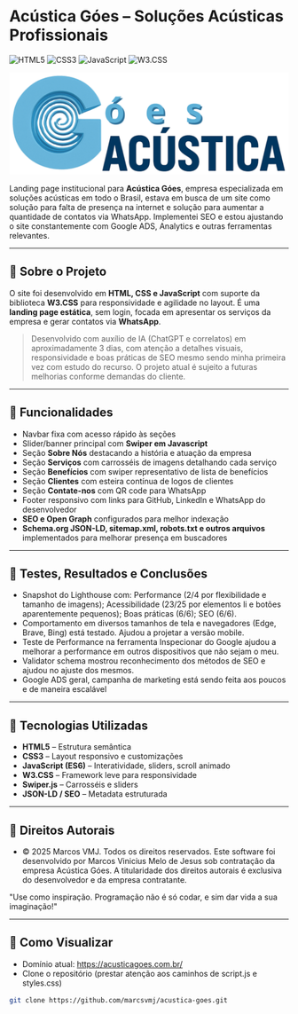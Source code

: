 # Acústica Góes – Soluções Acústicas Profissionais

![HTML5](https://img.shields.io/badge/HTML5-%23E34F26?style=flat&logo=html5&logoColor=white)
![CSS3](https://img.shields.io/badge/CSS3-%231572B6?style=flat&logo=css3&logoColor=white)
![JavaScript](https://img.shields.io/badge/JS-%23F7DF1E?style=flat&logo=javascript&logoColor=black)
![W3.CSS](https://img.shields.io/badge/W3.CSS-%2300AAFF?style=flat&logo=w3-css&logoColor=white)

![Banner do Projeto](assets/MediumIcon.png)

Landing page institucional para **Acústica Góes**, empresa especializada em soluções acústicas em todo o Brasil, estava em busca de um site como solução para falta de presença na internet e solução para aumentar a quantidade de contatos via WhatsApp. Implementei SEO e estou ajustando o site constantemente com Google ADS, Analytics e outras ferramentas relevantes.

---

## 🔹 Sobre o Projeto

O site foi desenvolvido em **HTML, CSS e JavaScript** com suporte da biblioteca **W3.CSS** para responsividade e agilidade no layout. É uma **landing page estática**, sem login, focada em apresentar os serviços da empresa e gerar contatos via **WhatsApp**.

> Desenvolvido com auxílio de IA (ChatGPT e correlatos) em aproximadamente 3 dias, com atenção a detalhes visuais, responsividade e boas práticas de SEO mesmo sendo minha primeira vez com estudo do recurso. O projeto atual é sujeito a futuras melhorias conforme demandas do cliente.

---

## 🔹 Funcionalidades

- Navbar fixa com acesso rápido às seções
- Slider/banner principal com **Swiper em Javascript**
- Seção **Sobre Nós** destacando a história e atuação da empresa
- Seção **Serviços** com carrosséis de imagens detalhando cada serviço
- Seção **Benefícios** com swiper representativo de lista de benefícios
- Seção **Clientes** com esteira contínua de logos de clientes
- Seção **Contate-nos** com QR code para WhatsApp
- Footer responsivo com links para GitHub, LinkedIn e WhatsApp do desenvolvedor
- **SEO e Open Graph** configurados para melhor indexação
- **Schema.org JSON-LD, sitemap.xml, robots.txt e outros arquivos** implementados para melhorar presença em buscadores

---

## 🔹 Testes, Resultados e Conclusões

- Snapshot do Lighthouse com:
    Performance (2/4 por flexibilidade e tamanho de imagens);
    Acessibilidade (23/25 por elementos li e botões aparentemente pequenos);
    Boas práticas (6/6);
    SEO (6/6).
- Comportamento em diversos tamanhos de tela e navegadores (Edge, Brave, Bing) está testado. Ajudou a projetar a versão mobile.
- Teste de Performance na ferramenta Inspecionar do Google ajudou a melhorar a performance em outros dispositivos que não sejam o meu.
- Validator schema mostrou reconhecimento dos métodos de SEO e ajudou no ajuste dos mesmos.
- Google ADS geral, campanha de marketing está sendo feita aos poucos e de maneira escalável

---

## 🔹 Tecnologias Utilizadas

- **HTML5** – Estrutura semântica
- **CSS3** – Layout responsivo e customizações
- **JavaScript (ES6)** – Interatividade, sliders, scroll animado
- **W3.CSS** – Framework leve para responsividade
- **Swiper.js** – Carrosséis e sliders
- **JSON-LD / SEO** – Metadata estruturada

---

## 🔹 Direitos Autorais

- © 2025 Marcos VMJ. Todos os direitos reservados. Este software foi desenvolvido por Marcos Vinicius Melo de Jesus sob contratação da empresa Acústica Góes. A titularidade dos direitos autorais é exclusiva do desenvolvedor e da empresa contratante.

"Use como inspiração. Programação não é só codar, e sim dar vida a sua imaginação!"

---

## 🔹 Como Visualizar

- Domínio atual: https://acusticagoes.com.br/
- Clone o repositório (prestar atenção aos caminhos de script.js e styles.css)

```bash
git clone https://github.com/marcsvmj/acustica-goes.git
```
